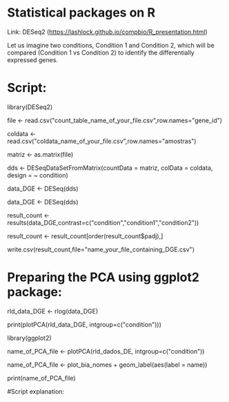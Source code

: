 # Statistical packages on R

Link:
DESeq2 (https://lashlock.github.io/compbio/R_presentation.html)

Let us imagine two conditions, Condition 1 and Condition 2, which will be compared (Condition 1 vs Condition 2) to identify the differentially expressed genes.

# **Script:**

library(DESeq2)

file <- read.csv("count_table_name_of_your_file.csv",row.names="gene_id")

coldata <- read.csv("coldata_name_of_your_file.csv",row.names="amostras")

matriz <- as.matrix(file)

dds <- DESeqDataSetFromMatrix(countData = matriz, colData = coldata, design = ~ condition)

data_DGE <- DESeq(dds) 

data_DGE <- DESeq(dds)

result_count <- results(data_DGE,contrast=c("condition","condition1","condition2"))

result_count <- result_count[order(result_count$padj),]

write.csv(result_count,file="name_your_file_containing_DGE.csv")


# Preparing the PCA using ggplot2 package:

rld_data_DGE <- rlog(data_DGE)

print(plotPCA(rld_data_DGE, intgroup=c("condition")))

library(ggplot2)

name_of_PCA_file <- plotPCA(rld_dados_DE, intgroup=c("condition"))

name_of_PCA_file <- plot_bia_nomes + geom_label(aes(label = name))

print(name_of_PCA_file)

#Script explanation:
